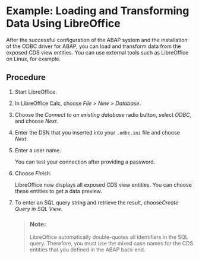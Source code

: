 <!-- loiof488fd4316d54179bec5513ea953c989 -->

# Example: Loading and Transforming Data Using LibreOffice

After the successful configuration of the ABAP system and the installation of the ODBC driver for ABAP, you can load and transform data from the exposed CDS view entities. You can use external tools such as LibreOffice on Linux, for example.



## Procedure

1.  Start LibreOffice.

2.  In LibreOffice Calc, choose *File* \> *New* \> *Database*.

3.  Choose the *Connect to an existing database* radio button, select *ODBC*, and choose *Next*.

4.  Enter the DSN that you inserted into your `.odbc.ini` file and choose *Next*.

5.  Enter a user name.

    You can test your connection after providing a password.

6.  Choose *Finish*.

    LibreOffice now displays all exposed CDS view entities. You can choose these entities to get a data preview.

7.  To enter an SQL query string and retrieve the result, choose*Create Query in SQL View*.

    > ### Note:  
    > LibreOffice automatically double-quotes all identifiers in the SQL query. Therefore, you must use the mixed case names for the CDS entities that you defined in the ABAP back end.


